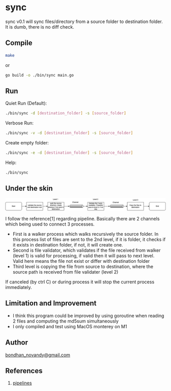# sync

sync v0.1 will sync files/directory from a source folder to destination folder. It is dumb, there is no diff check.

## Compile

```bash
make
```

or

```bash
go build -o ./bin/sync main.go
```

## Run

Quiet Run (Default):

```bash
./bin/sync -d [destination_folder] -s [source_folder]
```

Verbose Run:

```bash
./bin/sync -v -d [destination_folder] -s [source_folder]
```

Create empty folder:

```bash
./bin/sync -e -d [destination_folder] -s [source_folder]
```

Help:

```bash
./bin/sync
```

## Under the skin

![syncdrawio.png](./assets/sync.drawio.png)


I follow the reference[1] regarding pipeline. Basically there are 2 channels which being used to connect 3 processes.

* First is a walker process which walks recursively the source folder. In this process list of files are sent to the 2nd level, if it is folder, it checks if it exists in destination folder, if not, it will create one.
* Second is file validator, which validates if the file received from walker (level 1) is valid for processing, if valid then it will pass to next level. Valid here means the file not exist or differ with destination folder
* Third level is copying the file from source to destination, where the source path is received from file validater (level 2)

If canceled (by ctrl C) or  during process it will stop the current process immediately.

## Limitation and Improvement

- I think this program could be improved by using goroutine when reading 2 files and computing the md5sum simultaneously
- I only compiled and test using MacOS monterey on M1

## Author

[bondhan_novandy@gmail.com](mailto:bondhan_novandy@gmail.com)

## References

1. [pipelines](https://go.dev/blog/pipelines)
